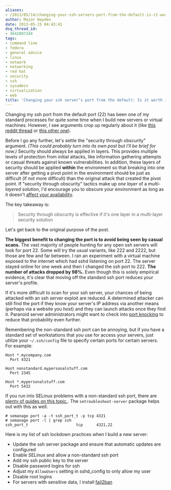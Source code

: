 ```yaml
---
aliases:
- /2013/05/14/changing-your-ssh-servers-port-from-the-default-is-it-worth-it/
author: Major Hayden
date: 2013-05-15 04:43:41
dsq_thread_id:
- 3642807244
tags:
- command line
- fedora
- general advice
- linux
- network
- networking
- red hat
- security
- ssh
- sysadmin
- virtualization
- web
title: 'Changing your ssh server’s port from the default: Is it worth it?'
---
```


Changing my ssh port from the default port (22) has been one of my standard processes for quite some time when I build new servers or virtual machines. However, I see arguments crop up regularly about it (like [this reddit thread][1] or [this other one][2]).

Before I go any further, let's settle the "security through obscurity" argument. _(This could probably turn into its own post but I'll be brief for now.)_ Security should always be applied in layers. This provides multiple levels of protection from initial attacks, like information gathering attempts or casual threats against known vulnerabilities. In addition, these layers of security should be applied **within** the environment so that breaking into one server after getting a pivot point in the environment should be just as difficult (if not more difficult) than the original attack that created the pivot point. If "security through obscurity" tactics make up _one layer_ of a _multi-layered solution_, I'd encourage you to obscure your environment as long as it doesn't [affect your availability][3].

The key takeaway is:

> Security through obscurity is effective if it's one layer in a multi-layer security solution

Let's get back to the original purpose of the post.

**The biggest benefit to changing the port is to avoid being seen by casual scans.** The vast majority of people hunting for any open ssh servers will look for port 22. Some will try the usual variants, like 222 and 2222, but those are few and far between. I ran an experiment with a virtual machine exposed to the internet which had sshd listening on port 22. The server stayed online for one week and then I changed the ssh port to 222. **The number of attacks dropped by 98%.** Even though this is solely empirical evidence, it's clear that moving off the standard ssh port reduces your server's profile.

If it's more difficult to scan for your ssh server, your chances of being attacked with an ssh server exploit are reduced. A determined attacker can still find the port if they know your server's IP address via another means (perhaps via a website you host) and they can launch attacks once they find it. Paranoid server administrators might want to check into [port knocking][4] to reduce that probability even further.

Remembering the non-standard ssh port can be annoying, but if you have a standard set of workstations that you use for access your servers, just utilize your `~/.ssh/config` file to specify certain ports for certain servers. For example:

```
Host *.mycompany.com
  Port 4321

Host nonstandard.mypersonalstuff.com
  Port 2345

Host *.mypersonalstuff.com
  Port 5432
```


If you run into SELinux problems with a non-standard ssh port, there are [plenty of guides on this topic.][5]. The `setroubleshoot-server` package helps out with this as well.

```
# semanage port -a -t ssh_port_t -p tcp 4321
# semanage port -l | grep ssh
ssh_port_t                     tcp      4321,22
```


Here is my list of ssh lockdown practices when I build a new server:

  * Update the ssh server package and ensure that automatic updates are configured
  * Enable SELinux and allow a non-standard ssh port
  * Add my ssh public key to the server
  * Disable password logins for ssh
  * Adjust my `AllowUsers` setting in sshd_config to only allow my user
  * Disable root logins
  * For servers with sensitive data, I install [fail2ban][6]

 [1]: http://redd.it/1ebe0d
 [2]: http://redd.it/fnz1h
 [3]: http://security.blogoverflow.com/2012/08/confidentiality-integrity-availability-the-three-components-of-the-cia-triad/
 [4]: https://wiki.archlinux.org/index.php/Port_Knocking
 [5]: /2011/09/15/receive-e-mail-reports-for-selinux-avc-denials/
 [6]: http://www.fail2ban.org/
